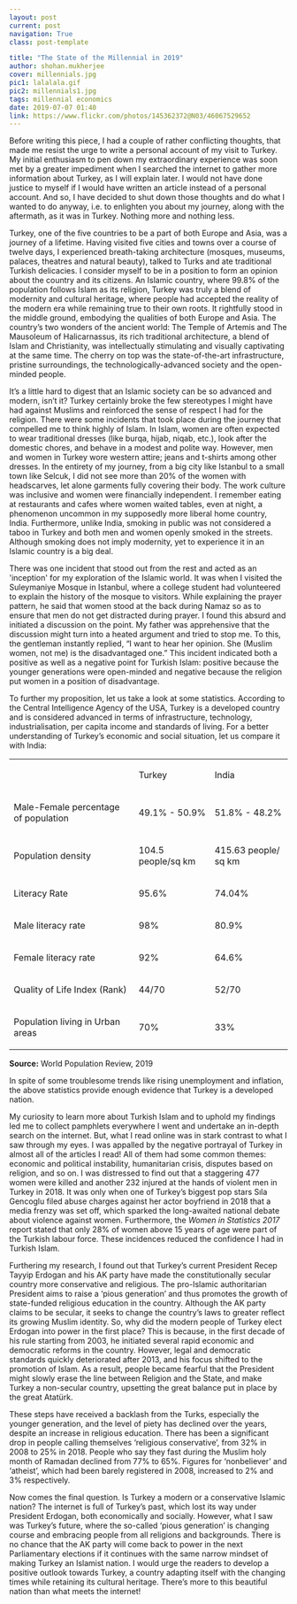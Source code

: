 ```yaml
---
layout: post
current: post
navigation: True
class: post-template

title: "The State of the Millennial in 2019"
author: shohan.mukherjee
cover: millennials.jpg
pic1: lalalala.gif
pic2: millennials1.jpg
tags: millennial economics
date: 2019-07-07 01:40
link: https://www.flickr.com/photos/145362372@N03/46067529652
---
```

Before writing this piece, I had a couple of rather conflicting thoughts, that
made me resist the urge to write a personal account of my visit to Turkey. My
initial enthusiasm to pen down my extraordinary experience was soon met by a
greater impediment when I searched the internet to gather more information about
Turkey, as I will explain later. I would not have done justice to myself if I
would have written an article instead of a personal account. And so, I have
decided to shut down those thoughts and do what I wanted to do anyway, i.e. to
enlighten you about my journey, along with the aftermath, as it was in Turkey.
Nothing more and nothing less.

Turkey, one of the five countries to be a part of both Europe and Asia, was a
journey of a lifetime. Having visited five cities and towns over a course of
twelve days, I experienced breath-taking architecture (mosques, museums,
palaces, theatres and natural beauty), talked to Turks and ate traditional
Turkish delicacies. I consider myself to be in a position to form an opinion
about the country and its citizens. An Islamic country, where 99.8% of the
population follows Islam as its religion, Turkey was truly a blend of modernity
and cultural heritage, where people had accepted the reality of the modern era
while remaining true to their own roots. It rightfully stood in the middle
ground, embodying the qualities of both Europe and Asia. The country’s two
wonders of the ancient world: The Temple of Artemis and The Mausoleum of
Halicarnassus, its rich traditional architecture, a blend of Islam and
Christianity, was intellectually stimulating and visually captivating at the
same time. The cherry on top was the state-of-the-art infrastructure, pristine
surroundings, the technologically-advanced society and the open-minded people. 

It’s a little hard to digest that an Islamic society can be so advanced and
modern, isn’t it? Turkey certainly broke the few stereotypes I might have had
against Muslims and reinforced the sense of respect I had for the religion.
There were some incidents that took place during the journey that compelled me
to think highly of Islam. In Islam, women are often expected to wear traditional
dresses (like burqa, hijab, niqab, etc.), look after the domestic chores, and
behave in a modest and polite way. However, men and women in Turkey wore western
attire; jeans and t-shirts among other dresses. In the entirety of my journey,
from a big city like Istanbul to a small town like Selcuk, I did not see more
than 20% of the women with headscarves, let alone garments fully covering their
body. The work culture was inclusive and women were financially independent. I
remember eating at restaurants and cafes where women waited tables, even at
night, a phenomenon uncommon in my supposedly more liberal home country, India.
Furthermore, unlike India, smoking in public was not considered a taboo in
Turkey and both men and women openly smoked in the streets. Although smoking
does not imply modernity, yet to experience it in an Islamic country is a big
deal.  

There was one incident that stood out from the rest and acted as an 'inception'
for my exploration of the Islamic world. It was when I visited the Suleymaniye
Mosque in Istanbul, where a college student had volunteered to explain the
history of the mosque to visitors. While explaining the prayer pattern, he said
that women stood at the back during Namaz so as to ensure that men do not get
distracted during prayer. I found this absurd and initiated a discussion on the
point. My father was apprehensive that the discussion might turn into a heated
argument and tried to stop me. To this, the gentleman instantly replied, “I want
to hear her opinion. She (Muslim women, not me) is the disadvantaged one.” This
incident indicated both a positive as well as a negative point for Turkish
Islam: positive because the younger generations were open-minded and negative
because the religion put women in a position of disadvantage. 

To further my proposition, let us take a look at some statistics. According to
the Central Intelligence Agency of the USA, Turkey is a developed country and is
considered advanced in terms of infrastructure, technology, industrialisation,
per capita income and standards of living. For a better understanding of
Turkey’s economic and social situation, let us compare it with India:

<div class="caption" style="text-align: left">
<table>
<tbody>
<tr>
<td>
<p>&nbsp;</p>
</td>
<td>
<p>Turkey</p>
</td>
<td>
<p>India</p>
</td>
</tr>
<tr>
<td>
<p>Male-Female percentage of population</p>
</td>
<td>
<p>49.1% - 50.9%</p>
</td>
<td>
<p>51.8% - 48.2%</p>
</td>
</tr>
<tr>
<td>
<p>Population density</p>
</td>
<td>
<p>104.5 people/sq km</p>
</td>
<td>
<p>415.63 people/ sq km</p>
</td>
</tr>
<tr>
<td>
<p>Literacy Rate</p>
</td>
<td>
<p>95.6%</p>
</td>
<td>
<p>74.04%</p>
</td>
</tr>
<tr>
<td>
<p>Male literacy rate</p>
</td>
<td>
<p>98%</p>
</td>
<td>
<p>80.9%</p>
</td>
</tr>
<tr>
<td>
<p>Female literacy rate</p>
</td>
<td>
<p>92%</p>
</td>
<td>
<p>64.6%</p>
</td>
</tr>
<tr>
<td>
<p>Quality of Life Index (Rank)</p>
</td>
<td>
<p>44/70</p>
</td>
<td>
<p>52/70</p>
</td>
</tr>
<tr>
<td>
<p>Population living in Urban areas</p>
</td>
<td>
<p>70%</p>
</td>
<td>
<p>33%</p>
</td>
</tr>
</tbody>
</table>
<b>Source:</b> World Population Review, 2019</div>



In spite of some troublesome trends like rising unemployment and inflation, the
above statistics provide enough evidence that Turkey is a developed nation.

My curiosity to learn more about Turkish Islam and to uphold my findings led me
to collect pamphlets everywhere I went and undertake an in-depth search on the
internet. But, what I read online was in stark contrast to what I saw through my
eyes. I was appalled by the negative portrayal of Turkey in almost all of the
articles I read! All of them had some common themes: economic and political
instability, humanitarian crisis, disputes based on religion, and so on. I was
distressed to find out that a staggering 477 women were killed and another 232
injured at the hands of violent men in Turkey in 2018. It was only when one of
Turkey’s biggest pop stars Sıla Gencoglu filed abuse charges against her actor
boyfriend in 2018 that a media frenzy was set off, which sparked the
long-awaited national debate about violence against women. Furthermore, the
*Women in Statistics 2017* report stated that only 28% of women above 15 years
of age were part of the Turkish labour force. These incidences reduced the
confidence I had in Turkish Islam. 

Furthering my research, I found out that Turkey’s current President Recep Tayyip
Erdogan and his AK party have made the constitutionally secular country more
conservative and religious. The pro-Islamic authoritarian President aims to
raise a ‘pious generation’ and thus promotes the growth of state-funded
religious education in the country. Although the AK party claims to be secular,
it seeks to change the country’s laws to greater reflect its growing Muslim
identity. So, why did the modern people of Turkey elect Erdogan into power in
the first place? This is because, in the first decade of his rule starting from
2003, he initiated several rapid economic and democratic reforms in the country.
However, legal and democratic standards quickly deteriorated after 2013, and his
focus shifted to the promotion of Islam. As a result, people became fearful that
the President might slowly erase the line between Religion and the State, and
make Turkey a non-secular country, upsetting the great balance put in place by
the great Atatürk. 

These steps have received a backlash from the Turks, especially the younger
generation, and the level of piety has declined over the years, despite an
increase in religious education. There has been a significant drop in people
calling themselves ‘religious conservative’, from 32% in 2008 to 25% in 2018.
People who say they fast during the Muslim holy month of Ramadan declined from
77% to 65%. Figures for ‘nonbeliever’ and ‘atheist’, which had been barely
registered in 2008, increased to 2% and 3% respectively. 

Now comes the final question. Is Turkey a modern or a conservative Islamic
nation? The internet is full of Turkey’s past, which lost its way under
President Erdogan, both economically and socially. However, what I saw was
Turkey’s future, where the so-called ‘pious generation’ is changing course and
embracing people from all religions and backgrounds. There is no chance that the
AK party will come back to power in the next Parliamentary elections if it
continues with the same narrow mindset of making Turkey an Islamist nation. I
would urge the readers to develop a positive outlook towards Turkey, a country
adapting itself with the changing times while retaining its cultural heritage.
There’s more to this beautiful nation than what meets the internet!
